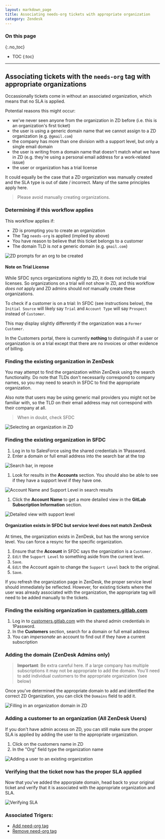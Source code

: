 ```yaml
---
layout: markdown_page
title: Associating needs-org tickets with appropriate organization
category: Zendesk
---
```


### On this page
{:.no_toc}

- TOC
{:toc}

----

## Associating tickets with the `needs-org` tag with appropriate organizations
Occassionally tickets come in without an associated organization, which means that no SLA is applied.

Potential reasons this might occur:
- we've never seen anyone from the organization in ZD before (i.e. this is an organization's first ticket)
- the user is using a generic domain name that we cannot assign to a ZD organization (e.g. `@gmail.com`)
- the company has more than one division with a support level, but only a single email domain
- the user is writing from a domain name that doesn't match what we have in ZD (e.g. they're using a personal email address for a work-related issue)
- the user or organization has a trial license

It could equally be the case that a ZD organization was manually created and the SLA type is out of date / incorrect.
Many of the same principles apply here.


> Please avoid manually creating organizations. 


### Determining if this workflow applies
This workflow applies if:
- ZD is prompting you to create an organization
- The Tag `needs-org` is applied (implied by above)
- You have reason to believe that this ticket belongs to a customer
- The domain TLD is *not* a generic domain (e.g. `gmail.com`)

![ZD prompts for an org to be created](/images/handbook/support/zendesk_needs_org-create.png)

#### Note on Trial License
While SFDC syncs organizations nightly to ZD, it does not include trial licenses. So organizations on a trial will not show in ZD, and this workflow _does not_ apply and ZD admins should _not_ manually create these organizations.

To check if a customer is on a trial: In SFDC (see instructions below), the `Initial Source` will likely say `Trial` and `Account Type` will say `Prospect` instead of `Customer`. 

This may display slightly differently if the organization was a `Former Customer`.

In the Customers portal, there is currently **nothing** to distinguish if a user or organization is on a trial except that there are no invoices or other evidence of billing.

### Finding the existing organization in ZenDesk
You may attempt to find the organization within ZenDesk using the search functionality. Do note that TLDs don't necessarily correspond to company names, so you may need to search in SFDC to find the appropriate organization.

Also note that users may be using generic mail providers you might not be familiar with, so the TLD on their email address may not correspond with their company at all. 

> When in doubt, check SFDC

![Selecting an organization in ZD](/images/handbook/support/zendesk_needs_org-finding-org.png)

### Finding the existing organization in SFDC
1. Log in to to SalesForce using the shared credentials in 1Password.
1. Enter a domain or full email address into the search bar at the top

![Search bar, in repose](/images/handbook/support/zendesk_needs_org-sfdc-search.png)

1. Look for results in the **Accounts** section. You should also be able to see if they have a support level if they have one.

![Account Name and Support Level in search results](/images/handbook/support/zendesk_needs_org-sfdc-accountname.png)

1. Click the **Account Name** to get a more detailed view in the **GitLab Subscription Information** section.

![Detailed view with support level](/images/handbook/support/zendesk_needs_org-sfdc-subscription.png)

#### Organization exists in SFDC but service level does not match ZenDesk
At times, the organization exists in ZenDesk, but has the wrong service level. You can force a resync for the specific organization.

1. Ensure that the **Account** in SFDC says the organization is a `Customer`.
1. `Edit` the `Support Level` to something aside from the current level.
1. `Save`.
1. `Edit` the Account again to change the `Support Level` back to the original.
1. `Save`.

If you refresh the organization page in ZenDesk, the proper service level should immediately be reflected. However, for existing tickets where the user was already associated with the organization, the appropriate tag will need to be added manually to the tickets.

### Finding the exisiting organization in [customers.gitlab.com](https://customers.gitlab.com)
1. Log in to [customers.gitlab.com](https://customers.gitlab.com) with the shared admin credentials in 1Password.
1. In the **Customers** section, search for a domain or full email address
1. You can *impersonate* an account to find out if they have a current subscription

### Adding the domain (ZenDesk Admins only)
> **Important**: Be extra careful here. If a large company has multiple subscriptions it may not be appropriate
to add the domain. You'll need to add individual customers to the appropriate organization (see below)

Once you've determined the appropriate domain to add and identified the correct ZD Organization, you can click 
the `Domains` field to add it.

![Filling in an organization domain in ZD](/images/handbook/support/zendesk_needs_org-adding-org.png)

### Adding a customer to an organization (All ZenDesk Users)
If you don't have admin access on ZD, you can still make sure the proper SLA is applied by adding the user to the appropriate
organization.

1. Click on the customers name in ZD
1. In the "Org" field type the organization name

![Adding a user to an existing organization](/images/handbook/support/zendesk_needs_org-add.png)

### Verifying that the ticket now has the proper SLA applied
Now that you've added the apporpiate domain, head back to your original ticket and verify that it is associated with
the appropriate organization and SLA.

![Verifying SLA](/images/handbook/support/zendesk_needs_org-verifying-sla.png)

### Associated Trigers:
- [Add need-org tag](https://gitlab.zendesk.com/agent/admin/triggers/360001567348)
- [Remove need-org tag](https://gitlab.zendesk.com/agent/admin/triggers/360017109414)

